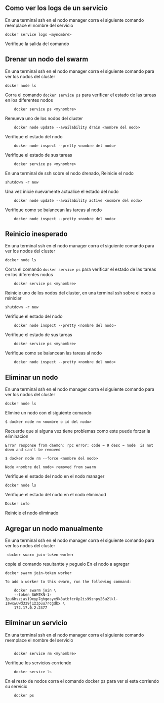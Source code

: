 ## Como ver los logs de un servicio

En una terminal ssh en el nodo manager corra el siguiente comando reemplace el nombre del servicio

```
docker service logs <mynombre>
```

Verifique la salida del comando


## Drenar un nodo del swarm

En una terminal ssh en el nodo manager corra el siguiente comando para ver los nodos del cluster

```
docker node ls
```

Corra el comando `docker service ps` para verificar el estado de las tareas en los diferentes nodos

```
	docker service ps <mynombre>
```
Remueva uno de los nodos del cluster

```
	docker node update --availability drain <nombre del nodo>
```

Verifique el estado del nodo

```
	docker node inspect --pretty <nombre del nodo>
```

Verifique el estado de sus tareas

```
	docker service ps <mynombre>
```

En una terminal de ssh sobre el nodo drenado, Reinicie el nodo 

```
shutdown -r now
```

Una vez inicie nuevamente actualice el estado del nodo

```
	docker node update --availability active <nombre del nodo>
```


Verifique como se balancean las tareas al nodo

```
	docker node inspect --pretty <nombre del nodo>
```


## Reinicio inesperado

En una terminal ssh en el nodo manager corra el siguiente comando para ver los nodos del cluster

```
docker node ls
```

Corra el comando `docker service ps` para verificar el estado de las tareas en los diferentes nodos

```
	docker service ps <mynombre>
```

Reinicie uno de los nodos del cluster, en una terminal ssh sobre el nodo a reiniciar

```
shutdown -r now

```

Verifique el estado del nodo

```
	docker node inspect --pretty <nombre del nodo>
```

Verifique el estado de sus tareas

```
	docker service ps <mynombre>
```


Verifique como se balancean las tareas al nodo

```
	docker node inspect --pretty <nombre del nodo>
```
## Eliminar un nodo

En una terminal ssh en el nodo manager corra el siguiente comando para ver los nodos del cluster

```
docker node ls
```

Elimine un nodo con el siguiente comando

```
$ docker node rm <nombre o id del nodo>
```

Recuerde que si alguna vez tiene problemas como este puede forzar la eliminacion

```
Error response from daemon: rpc error: code = 9 desc = node  is not down and can't be removed

$ docker node rm --force <nombre del nodo>

Node <nombre del nodo> removed from swarm
```

Verifique el estado del nodo en el nodo manager


```
docker node ls
```

Verifique el estado del nodo en el nodo eliminaod

```
Docker info
```

Reinicie el nodo eliminado


## Agregar un nodo manualmente

En una terminal ssh en el nodo manager corra el siguiente comando para ver los nodos del cluster


```
 docker swarm join-token worker
```

copie el comando resultantte y peguelo En el nodo a agregar

```
docker swarm join-token worker

To add a worker to this swarm, run the following command:

    docker swarm join \
    --token SWMTKN-1-3pu6hszjas19xyp7ghgosyx9k8atbfcr8p2is99znpy26u2lkl-1awxwuwd3z9j1z3puu7rcgdbx \
    172.17.0.2:2377
```

## Eliminar un servicio


En una terminal ssh en el nodo manager corra el siguiente comando reemplace el nombre del servicio

```

	docker service rm <mynombre>
```

Verifique los servicios corriendo

```
	docker service ls

```

En el resto de nodos corra el comando docker ps para ver si esta corriendo su servicio

```
	docker ps
```
